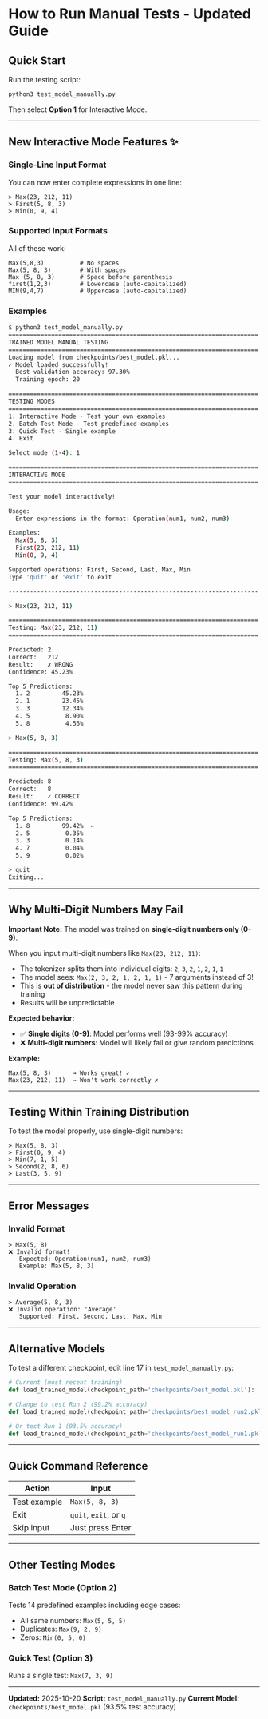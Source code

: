 # How to Run Manual Tests - Updated Guide

## Quick Start

Run the testing script:
```bash
python3 test_model_manually.py
```

Then select **Option 1** for Interactive Mode.

---

## New Interactive Mode Features ✨

### Single-Line Input Format

You can now enter complete expressions in one line:

```
> Max(23, 212, 11)
> First(5, 8, 3)
> Min(0, 9, 4)
```

### Supported Input Formats

All of these work:
```
Max(5,8,3)          # No spaces
Max(5, 8, 3)        # With spaces
Max (5, 8, 3)       # Space before parenthesis
first(1,2,3)        # Lowercase (auto-capitalized)
MIN(9,4,7)          # Uppercase (auto-capitalized)
```

### Examples

```bash
$ python3 test_model_manually.py
======================================================================
TRAINED MODEL MANUAL TESTING
======================================================================
Loading model from checkpoints/best_model.pkl...
✓ Model loaded successfully!
  Best validation accuracy: 97.30%
  Training epoch: 20

======================================================================
TESTING MODES
======================================================================
1. Interactive Mode - Test your own examples
2. Batch Test Mode - Test predefined examples
3. Quick Test - Single example
4. Exit

Select mode (1-4): 1

======================================================================
INTERACTIVE MODE
======================================================================

Test your model interactively!

Usage:
  Enter expressions in the format: Operation(num1, num2, num3)

Examples:
  Max(5, 8, 3)
  First(23, 212, 11)
  Min(0, 9, 4)

Supported operations: First, Second, Last, Max, Min
Type 'quit' or 'exit' to exit

----------------------------------------------------------------------

> Max(23, 212, 11)

======================================================================
Testing: Max(23, 212, 11)
======================================================================

Predicted: 2
Correct:   212
Result:    ✗ WRONG
Confidence: 45.23%

Top 5 Predictions:
  1. 2         45.23%
  2. 1         23.45%
  3. 3         12.34%
  4. 5          8.90%
  5. 8          4.56%

> Max(5, 8, 3)

======================================================================
Testing: Max(5, 8, 3)
======================================================================

Predicted: 8
Correct:   8
Result:    ✓ CORRECT
Confidence: 99.42%

Top 5 Predictions:
  1. 8         99.42%  ←
  2. 5          0.35%
  3. 3          0.14%
  4. 7          0.04%
  5. 9          0.02%

> quit
Exiting...
```

---

## Why Multi-Digit Numbers May Fail

**Important Note:** The model was trained on **single-digit numbers only (0-9)**.

When you input multi-digit numbers like `Max(23, 212, 11)`:
- The tokenizer splits them into individual digits: `2`, `3`, `2`, `1`, `2`, `1`, `1`
- The model sees: `Max(2, 3, 2, 1, 2, 1, 1)` - 7 arguments instead of 3!
- This is **out of distribution** - the model never saw this pattern during training
- Results will be unpredictable

**Expected behavior:**
- ✅ **Single digits (0-9)**: Model performs well (93-99% accuracy)
- ❌ **Multi-digit numbers**: Model will likely fail or give random predictions

**Example:**
```
Max(5, 8, 3)      → Works great! ✓
Max(23, 212, 11)  → Won't work correctly ✗
```

---

## Testing Within Training Distribution

To test the model properly, use single-digit numbers:

```
> Max(5, 8, 3)
> First(0, 9, 4)
> Min(7, 1, 5)
> Second(2, 8, 6)
> Last(3, 5, 9)
```

---

## Error Messages

### Invalid Format
```
> Max(5, 8)
❌ Invalid format!
   Expected: Operation(num1, num2, num3)
   Example: Max(5, 8, 3)
```

### Invalid Operation
```
> Average(5, 8, 3)
❌ Invalid operation: 'Average'
   Supported: First, Second, Last, Max, Min
```

---

## Alternative Models

To test a different checkpoint, edit line 17 in `test_model_manually.py`:

```python
# Current (most recent training)
def load_trained_model(checkpoint_path='checkpoints/best_model.pkl'):

# Change to test Run 2 (99.2% accuracy)
def load_trained_model(checkpoint_path='checkpoints/best_model_run2.pkl'):

# Or test Run 1 (93.5% accuracy)
def load_trained_model(checkpoint_path='checkpoints/best_model_run1.pkl'):
```

---

## Quick Command Reference

| Action | Input |
|--------|-------|
| Test example | `Max(5, 8, 3)` |
| Exit | `quit`, `exit`, or `q` |
| Skip input | Just press Enter |

---

## Other Testing Modes

### Batch Test Mode (Option 2)
Tests 14 predefined examples including edge cases:
- All same numbers: `Max(5, 5, 5)`
- Duplicates: `Max(9, 2, 9)`
- Zeros: `Min(0, 5, 0)`

### Quick Test (Option 3)
Runs a single test: `Max(7, 3, 9)`

---

**Updated:** 2025-10-20
**Script:** `test_model_manually.py`
**Current Model:** `checkpoints/best_model.pkl` (93.5% test accuracy)
